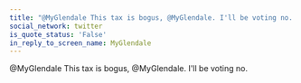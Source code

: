 ```yaml
---
title: "@MyGlendale This tax is bogus, @MyGlendale. I'll be voting no. - Twitter"
social_network: twitter
is_quote_status: 'False'
in_reply_to_screen_name: MyGlendale
---
```


@MyGlendale This tax is bogus, @MyGlendale. I'll be voting no.